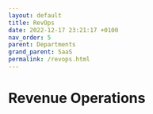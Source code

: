 ```yaml
---
layout: default
title: RevOps
date: 2022-12-17 23:21:17 +0100
nav_order: 5
parent: Departments
grand_parent: SaaS
permalink: /revops.html
---
```


# Revenue Operations
